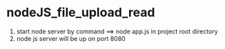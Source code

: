 # nodeJS_file_upload_read

1. start node server by command ==> node app.js in project root directory
1. node js server will be up on port 8080
